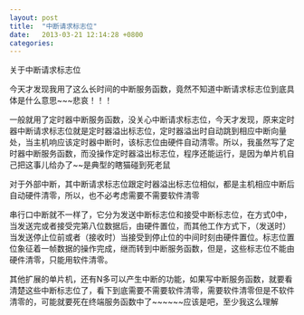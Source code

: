 ```yaml
---
layout: post
title:  "中断请求标志位"
date:   2013-03-21 12:14:28 +0800
categories: 
---
```


关于中断请求标志位

今天才发现我用了这么长时间的中断服务函数，竟然不知道中断请求标志位到底具体是什么意思~\~\~悲哀！！！


一般就用了定时器中断服务函数，没关心中断请求标志位，今天才发现，原来定时器中断请求标志位就是定时器溢出标志位，定时器溢出时自动跳到相应中断向量处，当主机响应该定时器中断时，该标志位由硬件自动清零。所以，我虽然写了定时器中断服务函数，而没操作定时器溢出标志位，程序还能运行，是因为单片机自己把这事儿给办了~~是典型的瞎猫碰到死老鼠

 

对于外部中断，其中断请求标志位跟定时器溢出标志位相似，都是主机相应中断后自动硬件清零，所以，也不必考虑需要不需要软件清零

 

串行口中断就不一样了，它分为发送中断标志位和接受中断标志位，在方式0中，当发送完或者接受完第八位数据后，由硬件置位，而其他工作方式下，（发送时）当发送停止位前或者（接收时）当接受到停止位的中间时刻由硬件置位。标志位置位象征着一帧数据的操作完成，继而转到中断服务函数，但是，这些标志位不能由硬件清零，只能用软件清零。

 

其他扩展的单片机，还有N多可以产生中断的功能，如果写中断服务函数，就要看清楚这些中断标志位了，看下到底需要不需要软件清零，需要软件清零但是不软件清零的，可能就要死在终端服务函数中了\~\~\~\~\~\~应该是吧，至少我这么理解